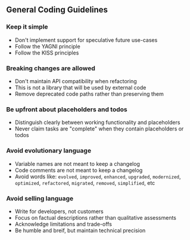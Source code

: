 ## General Coding Guidelines

### Keep it simple
- Don't implement support for speculative future use-cases
- Follow the YAGNI principle
- Follow the KISS principles

### Breaking changes are allowed
- Don't maintain API compatibility when refactoring
- This is not a library that will be used by external code
- Remove deprecated code paths rather than preserving them

### Be upfront about placeholders and todos
- Distinguish clearly between working functionality and placeholders
- Never claim tasks are "complete" when they contain placeholders or todos

### Avoid evolutionary language
- Variable names are not meant to keep a changelog
- Code comments are not meant to keep a changelog
- Avoid words like: `evolved`, `improved`, `enhanced`, `upgraded`, `modernized`, `optimized`, `refactored`, `migrated`, `removed`, `simplified`, etc

### Avoid selling language
- Write for developers, not customers
- Focus on factual descriptions rather than qualitative assessments
- Acknowledge limitations and trade-offs
- Be humble and breif, but maintain technical precision
